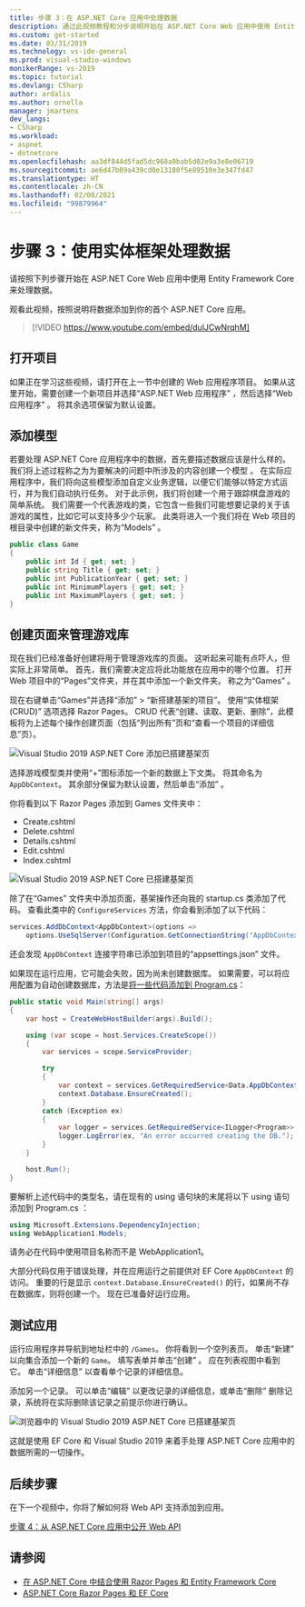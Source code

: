 ```yaml
---
title: 步骤 3：在 ASP.NET Core 应用中处理数据
description: 通过此视频教程和分步说明开始在 ASP.NET Core Web 应用中使用 Entity Framework Core 来处理数据。
ms.custom: get-started
ms.date: 03/31/2019
ms.technology: vs-ide-general
ms.prod: visual-studio-windows
monikerRange: vs-2019
ms.topic: tutorial
ms.devlang: CSharp
author: ardalis
ms.author: ornella
manager: jmartens
dev_langs:
- CSharp
ms.workload:
- aspnet
- dotnetcore
ms.openlocfilehash: aa3df844d5fad5dc968a9bab5d02e9a3e8e06719
ms.sourcegitcommit: ae6d47b09a439cd0e13180f5e89510e3e347fd47
ms.translationtype: HT
ms.contentlocale: zh-CN
ms.lasthandoff: 02/08/2021
ms.locfileid: "99879964"
---
```

# <a name="step-3-work-with-data-using-entity-framework"></a>步骤 3：使用实体框架处理数据

请按照下列步骤开始在 ASP.NET Core Web 应用中使用 Entity Framework Core 来处理数据。

观看此视频，按照说明将数据添加到你的首个 ASP.NET Core 应用。 

> [!VIDEO https://www.youtube.com/embed/dulJCwNrqhM]

## <a name="open-your-project"></a>打开项目

如果正在学习这些视频，请打开在上一节中创建的 Web 应用程序项目。 如果从这里开始，需要创建一个新项目并选择“ASP.NET Web 应用程序”  ，然后选择“Web 应用程序”  。 将其余选项保留为默认设置。

## <a name="add-your-model"></a>添加模型

若要处理 ASP.NET Core 应用程序中的数据，首先要描述数据应该是什么样的。 我们将上述过程称之为为要解决的问题中所涉及的内容创建一个模型  。 在实际应用程序中，我们将向这些模型添加自定义业务逻辑，以便它们能够以特定方式运行，并为我们自动执行任务。 对于此示例，我们将创建一个用于跟踪棋盘游戏的简单系统。 我们需要一个代表游戏的类，它包含一些我们可能想要记录的关于该游戏的属性，比如它可以支持多少个玩家。 此类将进入一个我们将在 Web 项目的根目录中创建的新文件夹，称为“Models”  。

```csharp
public class Game
{
    public int Id { get; set; }
    public string Title { get; set; }
    public int PublicationYear { get; set; }
    public int MinimumPlayers { get; set; }
    public int MaximumPlayers { get; set; }
}
```

## <a name="create-the-pages-to-manage-your-game-library"></a>创建页面来管理游戏库

现在我们已经准备好创建将用于管理游戏库的页面。 这听起来可能有点吓人，但实际上非常简单。 首先，我们需要决定应将此功能放在应用中的哪个位置。 打开 Web 项目中的“Pages”文件夹，并在其中添加一个新文件夹。 称之为“Games”  。

现在右键单击“Games”并选择“添加” > “新搭建基架的项目”。 使用“实体框架(CRUD)”  选项选择 Razor Pages。 CRUD 代表“创建、读取、更新、删除”，此模板将为上述每个操作创建页面（包括“列出所有”页和“查看一个项目的详细信息”页）。

![Visual Studio 2019 ASP.NET Core 添加已搭建基架页](media/vs-2019/vs2019-add-scaffold.png)

选择游戏模型类并使用“+”图标添加一个新的数据上下文类。 将其命名为 `AppDbContext`。 其余部分保留为默认设置，然后单击“添加”  。

你将看到以下 Razor Pages 添加到 Games 文件夹中：

- Create.cshtml
- Delete.cshtml
- Details.cshtml
- Edit.cshtml
- Index.cshtml

![Visual Studio 2019 ASP.NET Core 已搭建基架页](media/vs-2019/vs2019-scaffolded-pages.png)

除了在“Games”  文件夹中添加页面，基架操作还向我的 startup.cs  类添加了代码。 查看此类中的 `ConfigureServices` 方法，你会看到添加了以下代码：

```csharp
services.AddDbContext<AppDbContext>(options =>
    options.UseSqlServer(Configuration.GetConnectionString("AppDbContext")));
```

还会发现 `AppDbContext` 连接字符串已添加到项目的“appsettings.json”  文件。

如果现在运行应用，它可能会失败，因为尚未创建数据库。 如果需要，可以将应用配置为自动创建数据库，方法是[将一些代码添加到 Program.cs](/aspnet/core/data/ef-rp/intro?view=aspnetcore-2.1&tabs=visual-studio&preserve-view=true#update-main)：

```csharp
public static void Main(string[] args)
{
    var host = CreateWebHostBuilder(args).Build();

    using (var scope = host.Services.CreateScope())
    {
        var services = scope.ServiceProvider;

        try
        {
            var context = services.GetRequiredService<Data.AppDbContext>();
            context.Database.EnsureCreated();
        }
        catch (Exception ex)
        {
            var logger = services.GetRequiredService<ILogger<Program>>();
            logger.LogError(ex, "An error occurred creating the DB.");
        }
    }

    host.Run();
}
```

要解析上述代码中的类型名，请在现有的 using 语句块的末尾将以下 using 语句添加到 Program.cs  ：

```csharp
using Microsoft.Extensions.DependencyInjection;
using WebApplication1.Models;
```

请务必在代码中使用项目名称而不是 WebApplication1。

大部分代码仅用于错误处理，并在应用运行之前提供对 EF Core `AppDbContext` 的访问。 重要的行是显示 `context.Database.EnsureCreated()` 的行，如果尚不存在数据库，则将创建一个。 现在已准备好运行应用。

## <a name="test-it-out"></a>测试应用

运行应用程序并导航到地址栏中的 `/Games`。 你将看到一个空列表页。 单击“新建”  以向集合添加一个新的 `Game`。 填写表单并单击“创建”  。 应在列表视图中看到它。 单击“详细信息”  以查看单个记录的详细信息。

添加另一个记录。 可以单击“编辑”  以更改记录的详细信息，或单击“删除”  删除记录，系统将在实际删除该记录之前提示你进行确认。

![浏览器中的 Visual Studio 2019 ASP.NET Core 已搭建基架页](media/vs-2019/vs2019-game-list.png)

这就是使用 EF Core 和 Visual Studio 2019 来着手处理 ASP.NET Core 应用中的数据所需的一切操作。

## <a name="next-steps"></a>后续步骤

在下一个视频中，你将了解如何将 Web API 支持添加到应用。

[步骤 4：从 ASP.NET Core 应用中公开 Web API](tutorial-aspnet-core-ef-step-04.md)

## <a name="see-also"></a>请参阅

- [在 ASP.NET Core 中结合使用 Razor Pages 和 Entity Framework Core](/aspnet/core/data/ef-rp/intro?view=aspnetcore-2.1&tabs=visual-studio&preserve-view=true)
- [ASP.NET Core Razor Pages 和 EF Core](/aspnet/core/data/?view=aspnetcore-2.1&preserve-view=true)
